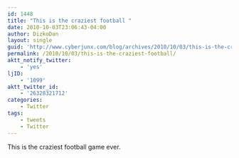 ```yaml
---
id: 1448
title: "This is the craziest football "
date: 2010-10-03T23:06:43-04:00
author: DizkoDan
layout: single
guid: 'http://www.cyberjunx.com/blog/archives/2010/10/03/this-is-the-craziest-football/'
permalink: /2010/10/03/this-is-the-craziest-football/
aktt_notify_twitter:
    - 'yes'
ljID:
    - '1099'
aktt_twitter_id:
    - '26328321712'
categories:
    - Twitter
tags:
    - tweets
    - Twitter
---
```


This is the craziest football game ever.